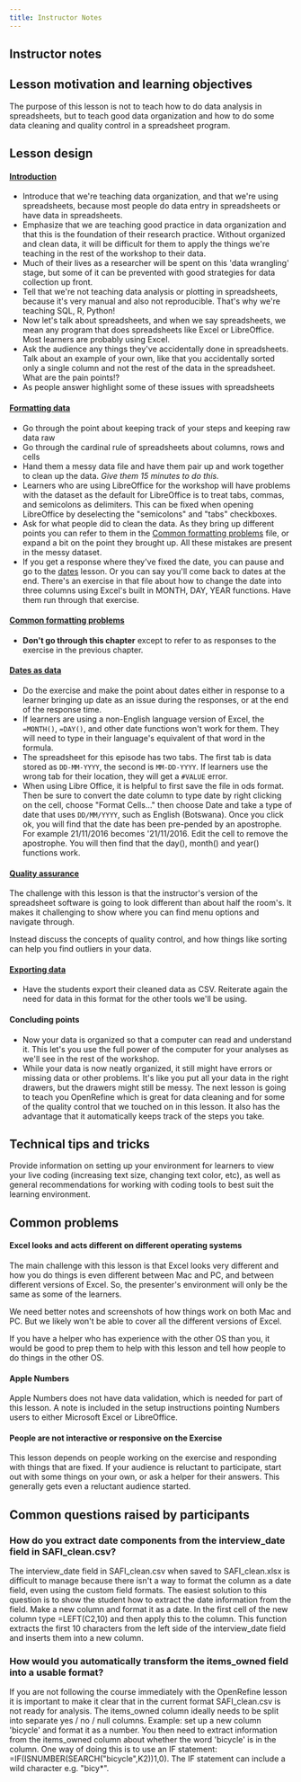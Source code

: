 ```yaml
---
title: Instructor Notes
---
```


## Instructor notes

## Lesson motivation and learning objectives

The purpose of this lesson is not to teach how to do data analysis in spreadsheets,
but to teach good data organization and how to do some data cleaning and
quality control in a spreadsheet program.

## Lesson design

#### [Introduction](../00-intro/)

* Introduce that we're teaching data organization, and that we're using
spreadsheets, because most people do data entry in spreadsheets or
have data in spreadsheets.
* Emphasize that we are teaching good practice in data organization and that
this is the foundation of their research practice. Without organized and clean
data, it will be difficult for them to apply the things we're teaching in the
rest of the workshop to their data.
* Much of their lives as a researcher will be spent on this 'data wrangling' stage, but
some of it can be prevented with good strategies for data collection up front.
* Tell that we're not teaching data analysis or plotting in spreadsheets, because it's
very manual and also not reproducible. That's why we're teaching SQL, R, Python!
* Now let's talk about spreadsheets, and when we say spreadsheets, we mean any program that
does spreadsheets like Excel or LibreOffice. Most learners are probably using Excel.
* Ask the audience any things they've accidentally done in spreadsheets. Talk about an example of your own, like that you accidentally sorted only a single column and not the rest
of the data in the spreadsheet. What are the pain points!?
* As people answer highlight some of these issues with spreadsheets

#### [Formatting data](../01-format-data/)

* Go through the point about keeping track of your steps and keeping raw data raw
* Go through the cardinal rule of spreadsheets about columns, rows and cells
* Hand them a messy data file and have them pair up and work together to clean up the data.
*Give them 15 minutes to do this.*
* Learners who are using LibreOffice for the workshop will have problems with the dataset
as the default for LibreOffice is to treat tabs, commas, and semicolons as delimiters. This
can be fixed when opening LibreOffice by deselecting the "semicolons" and "tabs" checkboxes.
* Ask for what people did to clean the data. As they bring up different points you can
refer to them in the [Common formatting problems](../02-common-mistakes/) file, or expand a bit on the point they brought up.
All these mistakes are present in the messy
dataset.
* If you get a response where they've fixed the date, you can pause and go to the
[dates](../03-dates-as-data/) lesson. Or you can say you'll come back to dates at the end.
There's an exercise in that file about how to change the
date into three columns using Excel's built in MONTH, DAY, YEAR functions. Have them
run through that exercise.

#### [Common formatting problems](../02-common-mistakes/)

* **Don't go through this chapter** except to refer to as responses to the exercise in
the previous chapter.

#### [Dates as data](../03-dates-as-data/)

* Do the exercise and make the point about dates either in response to a learner bringing
up date as an issue during the responses, or at the end of the response time.
* If learners are using a non-English language version of Excel, the `=MONTH()`, `=DAY()`, and other date
functions won't work for them. They will need to type in their language's equivalent of that word in the formula.
* The spreadsheet for this episode has two tabs. The first tab is data stored as `DD-MM-YYYY`,
the second is `MM-DD-YYYY`. If learners use the wrong tab for their location, they will get a `#VALUE` error.
* When using Libre Office, it is helpful to first save the file in ods format. Then be sure to convert
the date column to type date by right clicking on the cell, choose "Format Cells..." then choose Date and
take a type of date that uses `DD/MM/YYYY`, such as English (Botswana). Once you click ok, you will find that
the date has been pre-pended by an apostrophe. For example 21/11/2016 becomes '21/11/2016. Edit the cell to 
remove the apostrophe. You will then find that the day(), month() and year() functions work.
#### [Quality assurance](../04-quality-assurance/)

The challenge with this lesson is that the instructor's version of the spreadsheet software is going to look different than about half the room's. It makes
it challenging to show where you can find menu options and navigate through.

Instead discuss the concepts of quality control, and how things like sorting can help you find outliers in your data.

#### [Exporting data](../05-exporting-data/)

* Have the students export their cleaned data as CSV. Reiterate again the need for
data in this format for the other tools we'll be using.

#### Concluding points

* Now your data is organized so that a computer can read and understand it. This
let's you use the full power of the computer for your analyses as we'll see in the
rest of the workshop.
* While your data is now neatly organized, it still might have errors or missing data
or other problems. It's like you put all your data in the right drawers, but the
drawers might still be messy. The next lesson is going to teach you OpenRefine which
is great for data cleaning and for some of the quality control that we touched on
in this lesson. It also has the advantage that it automatically keeps track of the
steps you take.

## Technical tips and tricks

Provide information on setting up your environment for learners to view your
live coding (increasing text size, changing text color, etc), as well as
general recommendations for working with coding tools to best suit the
learning environment.

## Common problems

#### Excel looks and acts different on different operating systems

The main challenge with this lesson is that Excel looks very different and how you
do things is even different between Mac and PC, and between different versions of
Excel. So, the presenter's environment will only be the same as some of the learners.

We need better notes and screenshots of how things work on both Mac and PC. But we
likely won't be able to cover all the different versions of Excel.

If you have a helper who has experience with the other OS than you, it would be good
to prep them to help with this lesson and tell how people to do things in the other OS.

#### Apple Numbers
Apple Numbers does not have data validation, which is needed for part of this lesson. A note
is included in the setup instructions pointing Numbers users to either Microsoft Excel
or LibreOffice.

#### People are not interactive or responsive on the Exercise

This lesson depends on people working on the exercise and responding with things
that are fixed. If your audience is reluctant to participate, start out with
some things on your own, or ask a helper for their answers. This generally gets
even a reluctant audience started.

## Common questions raised by participants

### How do you extract date components from the interview_date field in SAFI_clean.csv?

The interview_date field in SAFI_clean.csv when saved to SAFI_clean.xlsx is difficult to
manage because there isn't a way to format the column as a date field, even using the
custom field formats. The easiest solution to this question is to show the student how to
extract the date information from the field. Make a new column and format it as a date.
In the first cell of the new column type =LEFT(C2,10) and then apply this to the column.
This function extracts the first 10 characters from the left side of the interview_date
field and inserts them into a new column.

### How would you automatically transform the items_owned field into a usable format?

If you are not following the course immediately with the OpenRefine lesson it is important
to make it clear that in the current format SAFI_clean.csv is not ready for analysis.
The items_owned column ideally needs to be split into separate yes / no / null columns.
Example: set up a new column 'bicycle' and format it as a number. You then need to extract
information from the items_owned column about whether the word 'bicycle' is in the column.
One way of doing this is to use an IF statement: =IF(ISNUMBER(SEARCH("bicycle",K2))1,0).
The IF statement can include a wild character e.g. "bicy*".
